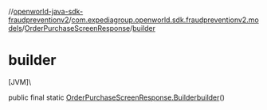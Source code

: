 //[openworld-java-sdk-fraudpreventionv2](../../../index.md)/[com.expediagroup.openworld.sdk.fraudpreventionv2.models](../index.md)/[OrderPurchaseScreenResponse](index.md)/[builder](builder.md)

# builder

[JVM]\

public final static [OrderPurchaseScreenResponse.Builder](-builder/index.md)[builder](builder.md)()
